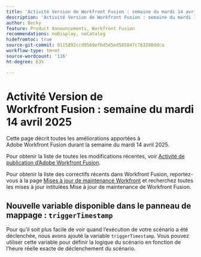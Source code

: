 ```yaml
---
title: 'Activité Version de Workfront Fusion : semaine du mardi 14 avril 2025'
description: 'Activité Version de Workfront Fusion : semaine du mardi 14 avril 2025'
author: Becky
feature: Product Announcements, Workfront Fusion
recommendations: noDisplay, noCatalog
hidefromtoc: true
source-git-commit: 0115892ccd9569efbd5d5ed585847c763280ddca
workflow-type: tm+mt
source-wordcount: '116'
ht-degree: 63%

---
```


# Activité Version de Workfront Fusion : semaine du mardi 14 avril 2025

Cette page décrit toutes les améliorations apportées à Adobe Workfront Fusion durant la semaine du mardi 14 avril 2025.

Pour obtenir la liste de toutes les modifications récentes, voir [Activité de publication d’Adobe Workfront Fusion](/help/workfront-fusion/fusion-product-releases/fusion-release-activity.md).

Pour obtenir la liste des correctifs récents dans Workfront Fusion, reportez-vous à la page [Mises à jour de maintenance Workfront](https://experienceleague.adobe.com/en/docs/workfront-known-issues/releases/current-updates) et recherchez toutes les mises à jour intitulées Mise à jour de maintenance de Workfront Fusion.

## Nouvelle variable disponible dans le panneau de mappage : `triggerTimestamp`

Pour qu’il soit plus facile de voir quand l’exécution de votre scénario a été déclenchée, nous avons ajouté la variable `triggerTimestamp`. Vous pouvez utiliser cette variable pour définir la logique du scénario en fonction de l’heure réelle exacte de déclenchement du scénario.


